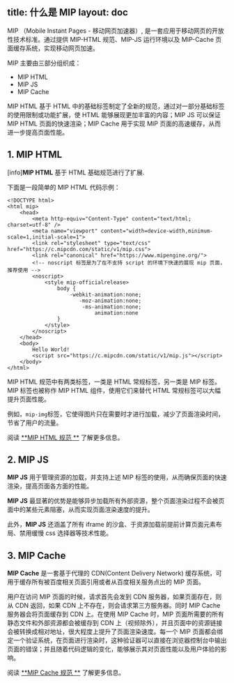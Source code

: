 title: 什么是 MIP
layout: doc
---

MIP （Mobile Instant Pages - 移动网页加速器）,  是一套应用于移动网页的开放性技术标准。通过提供 MIP-HTML 规范、MIP-JS 运行环境以及 MIP-Cache 页面缓存系统，实现移动网页加速。

MIP 主要由三部分组织成：

- MIP HTML
- MIP JS
- MIP Cache

MIP HTML 基于 HTML 中的基础标签制定了全新的规范，通过对一部分基础标签的使用限制或功能扩展，使 HTML 能够展现更加丰富的内容；MIP JS 可以保证 MIP HTML 页面的快速渲染；MIP Cache 用于实现 MIP 页面的高速缓存，从而进一步提高页面性能。

## 1. MIP HTML

[info]**MIP HTML** 基于 HTML 基础规范进行了扩展.

下面是一段简单的 MIP HTML 代码示例：

```
<!DOCTYPE html>
<html mip>
    <head>
        <meta http-equiv="Content-Type" content="text/html; charset=utf-8" />
        <meta name="viewport" content="width=device-width,minimum-scale=1,initial-scale=1">
        <link rel="stylesheet" type="text/css" href="https://c.mipcdn.com/static/v1/mip.css">
        <link rel="canonical" href="https://www.mipengine.org/">
        <!-- noscript 标签是为了在不支持 script 的环境下快速的展现 mip 页面，推荐使用 -->
        <noscript>
            <style mip-officialrelease>
                body {
                    -webkit-animation:none;
                       -moz-animation:none;
                        -ms-animation:none;
                            animation:none
                }
            </style>
        </noscript>
    </head>
    <body>
        Hello World!
        <script src="https://c.mipcdn.com/static/v1/mip.js"></script>
    </body>
</html>
```

MIP HTML 规范中有两类标签，一类是 HTML 常规标签，另一类是 MIP 标签。MIP 标签也被称作 MIP HTML 组件，使用它们来替代 HTML 常规标签可以大幅提升页面性能。

例如，`mip-img`标签，它使得图片只在需要时才进行加载，减少了页面渲染时间，节省了用户的流量。

阅读 [**MIP HTML 规范 **](/doc/2-tech/1-mip-html.html) 了解更多信息。

## 2. MIP JS

**MIP JS** 用于管理资源的加载，并支持上述 MIP 标签的使用，从而确保页面的快速渲染，提高页面各方面的性能。

**MIP JS** 最显著的优势是能够异步加载所有外部资源，整个页面渲染过程不会被页面中的某些元素阻塞，从而实现页面渲染速度的提升。

此外，**MIP JS** 还涵盖了所有 iframe 的沙盒、于资源加载前提前计算页面元素布局、禁用缓慢 css 选择器等技术性能。

## 3. MIP Cache

**MIP Cache** 是一套基于代理的 CDN(Content Delivery Network) 缓存系统，可用于缓存所有被百度相关页面引用或者从百度相关服务点出的 MIP 页面。

用户在访问 MIP 页面的时候，请求首先会发到 CDN 服务器，如果页面存在，则从 CDN 返回，如果 CDN 上不存在，则会请求第三方服务器。同时 MIP Cache 服务器会将页面缓存到 CDN 上。在使用 MIP Cache 时，MIP 页面所需要的所有静态文件和外部资源都会被缓存到 CDN 上（视频除外），并且页面中的资源链接会被转换成相对地址，很大程度上提升了页面渲染速度。每一个 MIP 页面都会绑定一个验证系统，在页面进行渲染时，这种验证器可以直接在浏览器控制台中输出页面的错误；并且随着代码逻辑的变化，能够展示其对页面性能以及用户体验的影响。

阅读 [**MIP Cache 规范 **](/doc/2-tech/3-mip-cache.html) 了解更多信息。
